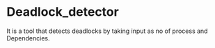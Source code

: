 # Deadlock_detector
It is a tool that detects deadlocks by taking input as no of process and Dependencies.
